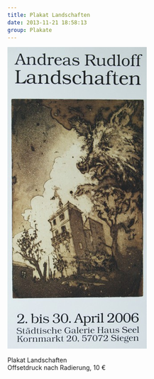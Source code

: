 ```yaml
---
title: Plakat Landschaften
date: 2013-11-21 18:58:13
group: Plakate
---
```

![Plakat Landschaften](/img/plakate/plakat-landschaften.jpg)

Plakat Landschaften<br>
Offsetdruck nach Radierung, 10 €
